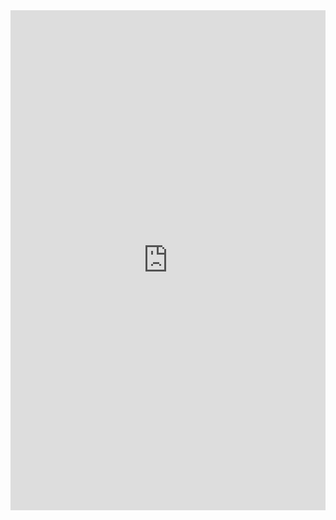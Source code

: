 <iframe src="https://www.kaggle.com/embed/henriqueheisszappe/global-salary-data-in-r?kernelSessionId=147762480" height="800" style="margin: 0 auto; width: 100%; max-width: 950px;" frameborder="0" scrolling="auto" title="Global Salary Data, in R"></iframe>
